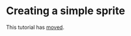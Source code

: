 # Creating a simple sprite #

This tutorial has [moved](http://spritely.googlecode.com/svn/trunk/tutorials/create_sprite.html).